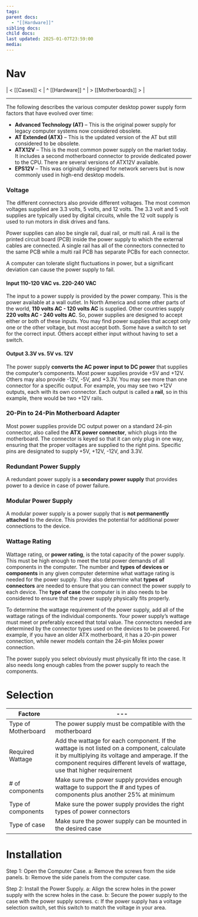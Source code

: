 ```yaml
---
tags: 
parent docs:
  - "[[Hardware]]"
sibling docs: 
child docs: 
last updated: 2025-01-07T23:59:00
media:
---
```

# Nav
| < [[Cases]] < | ^ [[Hardware]] ^ | > [[Motherboards]] > |

---
The following describes the various computer desktop power supply form factors that have evolved over time:

- **Advanced Technology (AT)** – This is the original power supply for legacy computer systems now considered obsolete.
- **AT Extended (ATX)** – This is the updated version of the AT but still considered to be obsolete.
- **ATX12V** – This is the most common power supply on the market today. It includes a second motherboard connector to provide dedicated power to the CPU. There are several versions of ATX12V available.
- **EPS12V** – This was originally designed for network servers but is now commonly used in high-end desktop models.

### Voltage
The different connectors also provide different voltages. The most common voltages supplied are 3.3 volts, 5 volts, and 12 volts. The 3.3 volt and 5 volt supplies are typically used by digital circuits, while the 12 volt supply is used to run motors in disk drives and fans.

Power supplies can also be single rail, dual rail, or multi rail. A rail is the printed circuit board (PCB) inside the power supply to which the external cables are connected. A single rail has all of the connectors connected to the same PCB while a multi rail PCB has separate PCBs for each connector.

A computer can tolerate slight fluctuations in power, but a significant deviation can cause the power supply to fail.

#### Input 110-120 VAC vs. 220-240 VAC

The input to a power supply is provided by the power company. This is the power available at a wall outlet. In North America and some other parts of the world, **110 volts AC - 120 volts AC** is supplied. Other countries supply **220 volts AC - 240 volts AC**. So, power supplies are designed to accept either or both of these inputs. You may find power supplies that accept only one or the other voltage, but most accept both. Some have a switch to set for the correct input. Others accept either input without having to set a switch.

#### Output 3.3V vs. 5V vs. 12V

The power supply **converts the AC power input to DC power** that supplies the computer’s components. Most power supplies provide +5V and +12V. Others may also provide -12V, -5V, and +3.3V. You may see more than one connector for a specific output. For example, you may see two +12V outputs, each with its own connector. Each output is called a **rail**, so in this example, there would be two +12V rails.

### 20-Pin to 24-Pin Motherboard Adapter

Most power supplies provide DC output power on a standard 24-pin connector, also called the **ATX power connector**, which plugs into the motherboard. The connector is keyed so that it can only plug in one way, ensuring that the proper voltages are supplied to the right pins. Specific pins are designated to supply +5V, +12V, -12V, and 3.3V.

### Redundant Power Supply
A redundant power supply is a **secondary power supply** that provides power to a device in case of power failure.

### Modular Power Supply
A modular power supply is a power supply that is **not permanently attached** to the device. This provides the potential for additional power connections to the device.

### Wattage Rating
Wattage rating, or **power rating**, is the total capacity of the power supply. This must be high enough to meet the total power demands of all components in the computer. The number and **types of devices or components** in any given computer determine what wattage rating is needed for the power supply. They also determine what **types of connectors** are needed to ensure that you can connect the power supply to each device. The **type of case** the computer is in also needs to be considered to ensure that the power supply physically fits properly.

To determine the wattage requirement of the power supply, add all of the wattage ratings of the individual components. Your power supply’s wattage must meet or preferably exceed that total value. The connectors needed are determined by the connector types used on the devices to be powered. For example, if you have an older ATX motherboard, it has a 20-pin power connection, while newer models contain the 24-pin Molex power connection.

The power supply you select obviously must physically fit into the case. It also needs long enough cables from the power supply to reach the components.

# Selection

| Factore             | ---                                                                                                                                                                                                                       |
| ------------------- | ------------------------------------------------------------------------------------------------------------------------------------------------------------------------------------------------------------------------- |
| Type of Motherboard | The power supply must be compatible with the motherboard                                                                                                                                                                  |
| Required Wattage    | Add the wattage for each component. If the wattage is not listed on a component, calculate it by multiplying its voltage and amperage. If the component requires different levels of wattage, use that higher requirement |
| # of components     | Make sure the power supply provides enough wattage to support the # and types of components plus another 25% at minimum                                                                                                   |
| Type of components  | Make sure the power supply provides the right types of power connectors                                                                                                                                                   |
| Type of case        | Make sure the power supply can be mounted in the desired case                                                                                                                                                             |
# Installation
Step 1: Open the Computer Case.
a: Remove the screws from the side panels.
b: Remove the side panels from the computer case.

Step 2: Install the Power Supply.
a: Align the screw holes in the power supply with the screw holes in the case.
b: Secure the power supply to the case with the power supply screws.
c: If the power supply has a voltage selection switch, set this switch to match the voltage in your area.
